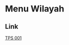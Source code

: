 # Menu Wilayah

## Link

[TPS 001](https://github.com/gigit-pemilu/pemilu-2024-94-papua-tengah/tree/main/pilpres/hitung-suara/sub/94-papua-tengah/sub/02-puncak-jaya/sub/06-nume/sub/2005-kering/sub/001-tps)

